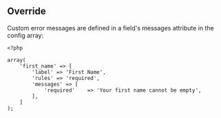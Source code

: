 ## Override
Custom error messages are defined in a field's messages attribute in the config array:
~~~
<?php

array(
    'first_name' => [
        'label' => 'First Name',
        'rules' => 'required',
        'messages' => [
            'required'    => 'Your first name cannot be empty',
        ],
    ]
);
~~~

